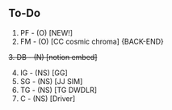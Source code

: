 ## To-Do

1. PF - (O) [NEW!]
2. FM - (O) [CC cosmic chroma] {BACK-END}
   
~~3. DB - (N) [notion embed]~~

4. IG - (NS) [GG]
5. SG - (NS) [JJ SIM]
6. TG - (NS) [TG DWDLR]
7. C - (NS) [Driver]

